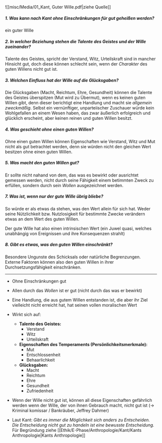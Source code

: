 ![[misc/Media/01_Kant, Guter Wille.pdf|ziehe Quelle]]



##### 1. Was kann nach Kant ohne Einschränkungen für gut geheißen werden?
ein guter Wille 
##### 2. In welcher Beziehung stehen die Talente des Geistes und der Wille zueinander?
Talente des Geistes, spricht der Verstand, Witz, Urteilskraft sind in mancher Hinsicht gut, doch diese können schlecht sein, wenn der *Charakter* des guten Willens nicht gut ist.

##### 3. Welchen Einfluss hat der Wille auf die Glücksgaben?
Die Glücksgaben (Macht, Reichtum, Ehre, Gesundheit) können die Talente des Geistes überspitzen (Mut wird zu Übermut), wenn es keinen guten Willen gibt, denn dieser berichtigt eine Handlung und macht sie *allgemein zweckmäßig*. Selbst ein vernünftiger, unparteiischer Zuschauer würde kein Wohlgefallen an einem Wesen haben, das zwar äußerlich erfolgreich und glücklich erscheint, aber keinen reinen und guten Willen besitzt.

##### 4. Was geschieht ohne einen guten Willen? 
Ohne einen guten Willen können Eigenschaften wie Verstand, Witz und Mut nicht als gut betrachtet werden, denn sie würden nicht den gleichen Wert besitzen ohne einen guten Willen.

##### 5. Was macht den guten Willen gut? 
Er sollte nicht nahand von dem, das was es bewirkt oder ausrichtet gemessen werden, nicht durch seine Fähigkeit einem betimmten Zweck zu erfüllen, sondern durch sein *Wollen* ausgezeichnet werden. 


##### 7. Was ist, wenn nur der gute Wille übrig bliebe? 
So würde er als etwas da stehen, was den Wert allein für sich hat. Weder seine Nützlichkeit bzw. Nutzlosigkeit für bestimmte Zwecke  verändern etwas an dem Wert des guten Willen. 

Der gute Wille hat also einen intrinsischen Wert (ein Juwel quasi, welches unabhängig von Ereignissen und ihre Konsequenzen strahlt)


##### 8. Gibt es etwas, was den guten Willen einschränkt? 
Besondere Ungunste des Schicksals oder natürliche Begrenzungen. Externe Faktoren können also den guten Willen in ihrer Durchsetzungsfähigkeit einschränken. 

***

- Ohne Einschränkungen gut 
- Allen durch das *Wollen* ist er gut (nicht durch das was er bewirkt)
- Eine Handlung, die aus gutem Willen entstanden ist, die aber ihr Ziel vielleicht nicht erreicht hat, hat  seinen vollen moralischen Wert
- Wirkt sich auf: 
	- **Talente des Geistes:** 
		- Verstand 
		- Witz 
		- Urteilskraft
	- **Eigenschaften des Temperaments (Persönlichkeitsmerkmale):**
		- Mut 
		- Entschlossenheit 
		- Behaarlichkeit
	- **Glücksgaben:** 
		- Macht 
		- Reichtum 
		- Ehre
		- Gesundheit
		- Zufriedenheit 
		  
- Wenn der Wille nicht gut ist, können all diese Eigenschaften gefährlich werden wenn der Wille, der von ihnen Gebrauch macht, nicht gut ist (→ Kriminal komissar / Bankräuber, Jeffrey Dahmer)
- Laut Kant: *Gibt es immer die Möglichkeit sich anders zu Entscheiden. Die Entscheidung nicht gut zu handeln ist eine bewusste Entscheidung.* Für Begründung ziehe [[Ethik/E-Phase/Anthropologie/Kant/Kants Anthropologie|Kants Anthropologie]]
